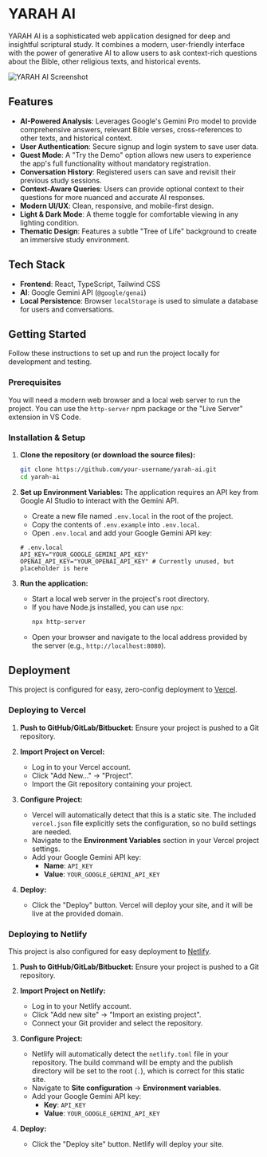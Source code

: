 # YARAH AI

YARAH AI is a sophisticated web application designed for deep and insightful scriptural study. It combines a modern, user-friendly interface with the power of generative AI to allow users to ask context-rich questions about the Bible, other religious texts, and historical events.

![YARAH AI Screenshot](https://storage.googleapis.com/aistudio-marketplace-public/project_1720542308892/L2FwcC9hc3NldHMvU2NyZWVuc2hvdCAyMDI0LTA3LTA5IGF0IDUuNDQuNTIgUE0ucG5n_1720543501655_0)

## Features

- **AI-Powered Analysis**: Leverages Google's Gemini Pro model to provide comprehensive answers, relevant Bible verses, cross-references to other texts, and historical context.
- **User Authentication**: Secure signup and login system to save user data.
- **Guest Mode**: A "Try the Demo" option allows new users to experience the app's full functionality without mandatory registration.
- **Conversation History**: Registered users can save and revisit their previous study sessions.
- **Context-Aware Queries**: Users can provide optional context to their questions for more nuanced and accurate AI responses.
- **Modern UI/UX**: Clean, responsive, and mobile-first design.
- **Light & Dark Mode**: A theme toggle for comfortable viewing in any lighting condition.
- **Thematic Design**: Features a subtle "Tree of Life" background to create an immersive study environment.

## Tech Stack

- **Frontend**: React, TypeScript, Tailwind CSS
- **AI**: Google Gemini API (`@google/genai`)
- **Local Persistence**: Browser `localStorage` is used to simulate a database for users and conversations.

## Getting Started

Follow these instructions to set up and run the project locally for development and testing.

### Prerequisites

You will need a modern web browser and a local web server to run the project. You can use the `http-server` npm package or the "Live Server" extension in VS Code.

### Installation & Setup

1.  **Clone the repository (or download the source files):**
    ```bash
    git clone https://github.com/your-username/yarah-ai.git
    cd yarah-ai
    ```

2.  **Set up Environment Variables:**
    The application requires an API key from Google AI Studio to interact with the Gemini API.

    -   Create a new file named `.env.local` in the root of the project.
    -   Copy the contents of `.env.example` into `.env.local`.
    -   Open `.env.local` and add your Google Gemini API key:

    ```env
    # .env.local
    API_KEY="YOUR_GOOGLE_GEMINI_API_KEY"
    OPENAI_API_KEY="YOUR_OPENAI_API_KEY" # Currently unused, but placeholder is here
    ```

3.  **Run the application:**
    -   Start a local web server in the project's root directory.
    -   If you have Node.js installed, you can use `npx`:
        ```bash
        npx http-server
        ```
    -   Open your browser and navigate to the local address provided by the server (e.g., `http://localhost:8080`).

## Deployment

This project is configured for easy, zero-config deployment to [Vercel](https://vercel.com/).

### Deploying to Vercel

1.  **Push to GitHub/GitLab/Bitbucket:**
    Ensure your project is pushed to a Git repository.

2.  **Import Project on Vercel:**
    -   Log in to your Vercel account.
    -   Click "Add New..." -> "Project".
    -   Import the Git repository containing your project.

3.  **Configure Project:**
    -   Vercel will automatically detect that this is a static site. The included `vercel.json` file explicitly sets the configuration, so no build settings are needed.
    -   Navigate to the **Environment Variables** section in your Vercel project settings.
    -   Add your Google Gemini API key:
        -   **Name**: `API_KEY`
        -   **Value**: `YOUR_GOOGLE_GEMINI_API_KEY`

4.  **Deploy:**
    -   Click the "Deploy" button. Vercel will deploy your site, and it will be live at the provided domain.

### Deploying to Netlify

This project is also configured for easy deployment to [Netlify](https://www.netlify.com/).

1.  **Push to GitHub/GitLab/Bitbucket:**
    Ensure your project is pushed to a Git repository.

2.  **Import Project on Netlify:**
    -   Log in to your Netlify account.
    -   Click "Add new site" -> "Import an existing project".
    -   Connect your Git provider and select the repository.

3.  **Configure Project:**
    -   Netlify will automatically detect the `netlify.toml` file in your repository. The build command will be empty and the publish directory will be set to the root (`.`), which is correct for this static site.
    -   Navigate to **Site configuration** -> **Environment variables**.
    -   Add your Google Gemini API key:
        -   **Key**: `API_KEY`
        -   **Value**: `YOUR_GOOGLE_GEMINI_API_KEY`

4.  **Deploy:**
    -   Click the "Deploy site" button. Netlify will deploy your site.